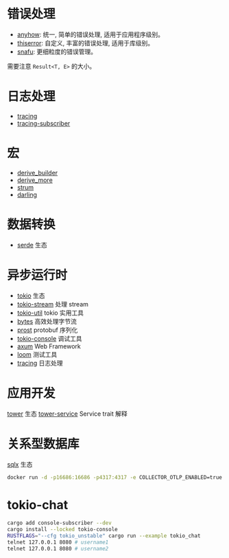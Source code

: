 # 错误处理

- [anyhow](https://docs.rs/anyhow/latest/anyhow/index.html): 统一, 简单的错误处理, 适用于应用程序级别。
- [thiserror](https://docs.rs/thiserror/latest/thiserror/index.html): 自定义, 丰富的错误处理, 适用于库级别。
- [snafu](https://docs.rs/snafu/latest/snafu/index.html): 更细粒度的错误管理。

需要注意 `Result<T, E>` 的大小。

# 日志处理

- [tracing](https://docs.rs/tracing/latest/tracing/index.html)
- [tracing-subscriber](https://docs.rs/tracing_subscriber/latest/tracing_subscriber/index.html)

# 宏

- [derive_builder](https://docs.rs/derive_builder/latest/derive_builder/index.html)
- [derive_more](https://docs.rs/derive_more/latest/derive_more/index.html)
- [strum](https://docs.rs/strum/latest/strum/index.html)
- [darling](https://docs.rs/darling/latest/darling/index.html)

# 数据转换

- [serde](https://docs.rs/serde/latest/serde/index.html) 生态

# 异步运行时

- [tokio](https://docs.rs/tokio/latest/tokio/index.html) 生态
- [tokio-stream](https://docs.rs/tokio-stream/latest/tokio_stream/index.html) 处理 stream
- [tokio-util](https://docs.rs/tokio-util/latest/tokio_util/index.html) tokio 实用工具
- [bytes](https://docs.rs/bytes/latest/bytes/index.html) 高效处理字节流
- [prost](https://docs.rs/prost/latest/prost/index.html) protobuf 序列化
- [tokio-console](https://docs.rs/tokio-console/latest/tokio_console/index.html) 调试工具
- [axum](https://docs.rs/axum/latest/axum/index.html) Web Framework
- [loom](https://docs.rs/loom/latest/loom/index.html) 测试工具
- [tracing](https://docs.rs/tracing/latest/tracing/index.html) 日志处理

# 应用开发

[tower](https://docs.rs/tower/latest/tower/index.html) 生态
[tower-service](https://claude.ai/chat/0ffe8d8b-7ca2-42a8-a079-696e4b0afac5) Service trait 解释

# 关系型数据库

[sqlx](https://docs.rs/sqlx/latest/sqlx/index.html) 生态

```bash
docker run -d -p16686:16686 -p4317:4317 -e COLLECTOR_OTLP_ENABLED=true jaegertracing/all-in-one:latest
```

# tokio-chat

```bash
cargo add console-subscriber --dev
cargo install --locked tokio-console
RUSTFLAGS="--cfg tokio_unstable" cargo run --example tokio_chat
telnet 127.0.0.1 8080 # username1
telnet 127.0.0.1 8080 # username2
```

